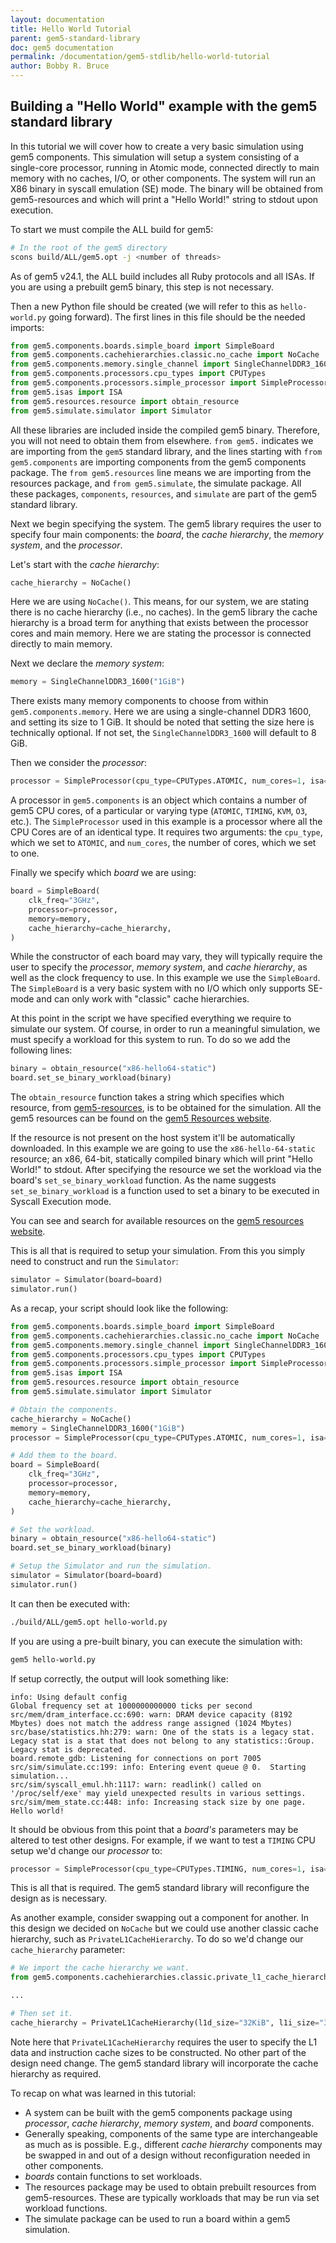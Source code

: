 ```yaml
---
layout: documentation
title: Hello World Tutorial
parent: gem5-standard-library
doc: gem5 documentation
permalink: /documentation/gem5-stdlib/hello-world-tutorial
author: Bobby R. Bruce
---
```


## Building a "Hello World" example with the gem5 standard library

In this tutorial we will cover how to create a very basic simulation using gem5 components.
This simulation will setup a system consisting of a single-core processor, running in Atomic mode, connected directly to main memory with no caches, I/O, or other components.
The system will run an X86 binary in syscall emulation (SE) mode.
The binary will be obtained from gem5-resources and which will print a "Hello World!" string to stdout upon execution.

To start we must compile the ALL build for gem5:

```sh
# In the root of the gem5 directory
scons build/ALL/gem5.opt -j <number of threads>
```

As of gem5 v24.1, the ALL build includes all Ruby protocols and all ISAs. If you are using a prebuilt gem5 binary, this step is not necessary.

Then a new Python file should be created (we will refer to this as `hello-world.py` going forward).
The first lines in this file should be the needed imports:

```python
from gem5.components.boards.simple_board import SimpleBoard
from gem5.components.cachehierarchies.classic.no_cache import NoCache
from gem5.components.memory.single_channel import SingleChannelDDR3_1600
from gem5.components.processors.cpu_types import CPUTypes
from gem5.components.processors.simple_processor import SimpleProcessor
from gem5.isas import ISA
from gem5.resources.resource import obtain_resource
from gem5.simulate.simulator import Simulator
```

All these libraries are included inside the compiled gem5 binary.
Therefore, you will not need to obtain them from elsewhere.
`from gem5.` indicates we are importing from the `gem5` standard library, and the lines starting with `from gem5.components` are importing components from the gem5 components package.
The `from gem5.resources` line means we are importing from the resources package, and `from gem5.simulate`, the simulate package.
All these packages, `components`, `resources`, and `simulate` are part of the gem5 standard library.

Next we begin specifying the system.
The gem5 library requires the user to specify four main components: the _board_, the _cache hierarchy_, the _memory system_, and the _processor_.

Let's start with the _cache hierarchy_:

```python
cache_hierarchy = NoCache()
```

Here we are using `NoCache()`.
This means, for our system, we are stating there is no cache hierarchy (i.e., no caches).
In the gem5 library the cache hierarchy is a broad term for anything that exists between the processor cores and main memory.
Here we are stating the processor is connected directly to main memory.

Next we declare the _memory system_:

```python
memory = SingleChannelDDR3_1600("1GiB")
```

There exists many memory components to choose from within `gem5.components.memory`.
Here we are using a single-channel DDR3 1600, and setting its size to 1 GiB.
It should be noted that setting the size here is technically optional.
If not set, the `SingleChannelDDR3_1600` will default to 8 GiB.

Then we consider the _processor_:

```python
processor = SimpleProcessor(cpu_type=CPUTypes.ATOMIC, num_cores=1, isa=ISA.X86)
```

A processor in `gem5.components` is an object which contains a number of gem5 CPU cores, of a particular or varying type (`ATOMIC`, `TIMING`, `KVM`, `O3`, etc.).
The `SimpleProcessor` used in this example is a processor where all the CPU Cores are of an identical type.
It requires two arguments: the `cpu_type`, which we set to `ATOMIC`, and `num_cores`, the number of cores, which we set to one.

Finally we specify which _board_ we are using:

```python
board = SimpleBoard(
    clk_freq="3GHz",
    processor=processor,
    memory=memory,
    cache_hierarchy=cache_hierarchy,
)
```

While the constructor of each board may vary, they will typically require the user to specify the _processor_, _memory system_, and _cache hierarchy_, as well as the clock frequency to use.
In this example we use the `SimpleBoard`.
The `SimpleBoard` is a very basic system with no I/O which only supports SE-mode and can only work with "classic" cache hierarchies.

At this point in the script we have specified everything we require to simulate our system.
Of course, in order to run a meaningful simulation, we must specify a workload for this system to run.
To do so we add the following lines:

```python
binary = obtain_resource("x86-hello64-static")
board.set_se_binary_workload(binary)
```

The `obtain_resource` function takes a string which specifies which resource, from [gem5-resources](/documentation/general_docs/gem5_resources), is to be obtained for the simulation.
All the gem5 resources can be found on the [gem5 Resources website](https://resources.gem5.org).

If the resource is not present on the host system it'll be automatically downloaded.
In this example we are going to use the `x86-hello-64-static` resource;
an x86, 64-bit, statically compiled binary which will print "Hello World!" to stdout.
After specifying the resource we set the workload via the board's `set_se_binary_workload` function.
As the name suggests `set_se_binary_workload` is a function used to set a binary to be executed in Syscall Execution mode.

You can see and search for available resources on the [gem5 resources website](https://resources.gem5.org/).

This is all that is required to setup your simulation.
From this you simply need to construct and run the `Simulator`:

```python
simulator = Simulator(board=board)
simulator.run()
```

As a recap, your script should look like the following:

```python
from gem5.components.boards.simple_board import SimpleBoard
from gem5.components.cachehierarchies.classic.no_cache import NoCache
from gem5.components.memory.single_channel import SingleChannelDDR3_1600
from gem5.components.processors.cpu_types import CPUTypes
from gem5.components.processors.simple_processor import SimpleProcessor
from gem5.isas import ISA
from gem5.resources.resource import obtain_resource
from gem5.simulate.simulator import Simulator

# Obtain the components.
cache_hierarchy = NoCache()
memory = SingleChannelDDR3_1600("1GiB")
processor = SimpleProcessor(cpu_type=CPUTypes.ATOMIC, num_cores=1, isa=ISA.X86)

# Add them to the board.
board = SimpleBoard(
    clk_freq="3GHz",
    processor=processor,
    memory=memory,
    cache_hierarchy=cache_hierarchy,
)

# Set the workload.
binary = obtain_resource("x86-hello64-static")
board.set_se_binary_workload(binary)

# Setup the Simulator and run the simulation.
simulator = Simulator(board=board)
simulator.run()
```

It can then be executed with:

```sh
./build/ALL/gem5.opt hello-world.py
```

If you are using a pre-built binary, you can execute the simulation with:

```sh
gem5 hello-world.py
```

If setup correctly, the output will look something like:

```text
info: Using default config
Global frequency set at 1000000000000 ticks per second
src/mem/dram_interface.cc:690: warn: DRAM device capacity (8192 Mbytes) does not match the address range assigned (1024 Mbytes)
src/base/statistics.hh:279: warn: One of the stats is a legacy stat. Legacy stat is a stat that does not belong to any statistics::Group. Legacy stat is deprecated.
board.remote_gdb: Listening for connections on port 7005
src/sim/simulate.cc:199: info: Entering event queue @ 0.  Starting simulation...
src/sim/syscall_emul.hh:1117: warn: readlink() called on '/proc/self/exe' may yield unexpected results in various settings.
src/sim/mem_state.cc:448: info: Increasing stack size by one page.
Hello world!
```

It should be obvious from this point that a _board's_ parameters may be altered to test other designs.
For example, if we want to test a `TIMING` CPU setup we'd change our _processor_ to:

```python
processor = SimpleProcessor(cpu_type=CPUTypes.TIMING, num_cores=1, isa=ISA.X86)
```

This is all that is required.
The gem5 standard library will reconfigure the design as is necessary.

As another example, consider swapping out a component for another.
In this design we decided on `NoCache` but we could use another classic cache hierarchy, such as `PrivateL1CacheHierarchy`.
To do so we'd change our `cache_hierarchy` parameter:

```python
# We import the cache hierarchy we want.
from gem5.components.cachehierarchies.classic.private_l1_cache_hierarchy import PrivateL1CacheHierarchy

...

# Then set it.
cache_hierarchy = PrivateL1CacheHierarchy(l1d_size="32KiB", l1i_size="32KiB")
```

Note here that `PrivateL1CacheHierarchy` requires the user to specify the L1 data and instruction cache sizes to be constructed.
No other part of the design need change.
The gem5 standard library will incorporate the cache hierarchy as required.

To recap on what was learned in this tutorial:

* A system can be built with the gem5 components package using _processor_, _cache hierarchy_, _memory system_, and _board_ components.
* Generally speaking, components of the same type are interchangeable as much as is possible. E.g., different _cache hierarchy_ components may be swapped in and out of a design without reconfiguration needed in other components.
* _boards_ contain functions to set workloads.
* The resources package may be used to obtain prebuilt resources from gem5-resources.
These are typically workloads that may be run via set workload functions.
* The simulate package can be used to run a board within a gem5 simulation.
